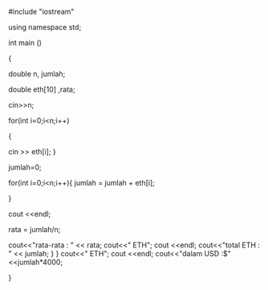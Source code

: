 #include "iostream"

using namespace std;
  
int main ()

{ 
  
  double n, jumlah;  

  double eth[10] ,rata; 
  
 cin>>n; 
  
 for(int i=0;i<n;i++)
 
 { 
   
 cin >> eth[i]; 
 } 
  
 jumlah=0; 
  
 for(int i=0;i<n;i++){ 
   jumlah = jumlah + eth[i]; 
    
 } 
 
 cout <<endl; 
 
 rata = jumlah/n; 
    
 cout<<"rata-rata   : " << rata; 
 cout<<" ETH"; 
 cout <<endl; 
 cout<<"total ETH   : " << jumlah; 
 }
 }
 cout<<" ETH"; 
 cout <<endl; 
 cout<<"dalam USD   :$" <<jumlah*4000; 
  
} 
